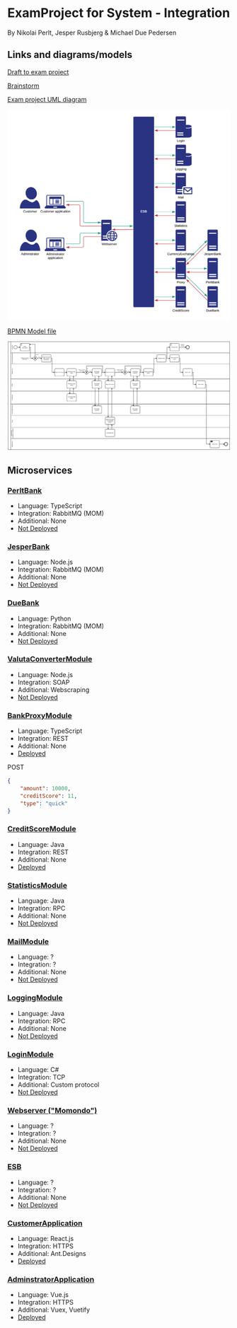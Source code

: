 # ExamProject for System - Integration
By Nikolai Perlt, Jesper Rusbjerg & Michael Due Pedersen

## Links and diagrams/models
[Draft to exam project](https://datsoftlyngby.github.io/soft2020fall/resources/3ac43cba-ExamProjectDraft.pdf)

[Brainstorm](https://github.com/JesperRusbjerg/team7ExamProject/blob/main/Brainstorm.md)

[Exam project UML diagram](https://app.lucidchart.com/lucidchart/invitations/accept/0f1c9112-dbee-416f-b531-6fe8e2ef72d5)

![SI-ExamProject](SI-ExamProject.png)

[BPMN Model file](https://github.com/JesperRusbjerg/team7ExamProject/blob/main/searchForLoan.bpmn)

![BPMN Model](searchForLoan.png)

## Microservices

### [PerltBank](https://github.com/JesperRusbjerg/team7ExamProject/tree/main/perltBank)

- Language: TypeScript
- Integration: RabbitMQ (MOM)
- Additional: None
- [Not Deployed]()

### [JesperBank](https://github.com/JesperRusbjerg/team7ExamProject/tree/main/jesperBank)

- Language: Node.js
- Integration: RabbitMQ (MOM)
- Additional: None
- [Not Deployed]()

### [DueBank](https://github.com/JesperRusbjerg/team7ExamProject/tree/main/DueBank)

- Language: Python
- Integration: RabbitMQ (MOM)
- Additional: None
- [Not Deployed]()

### [ValutaConverterModule](https://github.com/JesperRusbjerg/team7ExamProject/tree/main/currencyExchangeSOAP)

- Language: Node.js
- Integration: SOAP
- Additional: Webscraping
- [Not Deployed]()

### [BankProxyModule](https://github.com/JesperRusbjerg/team7ExamProject/tree/main/bankProxy)

- Language: TypeScript
- Integration: REST
- Additional: None
- [Deployed](http://104.248.139.111:3000/)

POST
```json
{
    "amount": 10000,
    "creditScore": 11,
    "type": "quick"
}
```

### [CreditScoreModule](https://github.com/JesperRusbjerg/team7ExamProject/tree/main/CreditScoreModule)

- Language: Java
- Integration: REST
- Additional: None
- [Deployed](https://www.mdp-creations.dk/creditScoreModule/)


### [StatisticsModule](https://github.com/JesperRusbjerg/team7ExamProject/tree/main/statisticsRest)

- Language: Java
- Integration: RPC
- Additional: None
- [Not Deployed]()

### [MailModule](https://github.com/JesperRusbjerg/team7ExamProject/tree/main/EmailModule)

- Language: ?
- Integration: ?
- Additional: None
- [Not Deployed]()

### [LoggingModule](https://github.com/JesperRusbjerg/team7ExamProject/tree/main/logsRpc)

- Language: Java
- Integration: RPC
- Additional: None
- [Not Deployed]()

### [LoginModule](https://github.com/JesperRusbjerg/team7ExamProject/tree/main/login-module)

- Language: C#
- Integration: TCP
- Additional: Custom protocol
- [Not Deployed]()

### [Webserver ("Momondo")](https://github.com/JesperRusbjerg/team7ExamProject/tree/main/webserver)

- Language: ?
- Integration: ?
- Additional: None
- [Not Deployed]()

### [ESB](https://github.com/JesperRusbjerg/team7ExamProject/tree/main/esb)

- Language: ?
- Integration: ?
- Additional: None
- [Not Deployed]()

### [CustomerApplication](https://github.com/JesperRusbjerg/team7ExamProject/tree/main/customerApplication)

- Language: React.js
- Integration: HTTPS
- Additional: Ant.Designs
- [Deployed](http://mdp-creations.surge.sh/)

### [AdminstratorApplication](https://github.com/JesperRusbjerg/team7ExamProject/tree/main/adminstration-application)

- Language: Vue.js
- Integration: HTTPS
- Additional: Vuex, Vuetify
- [Deployed](https://team7-adminstrator.netlify.app/)
